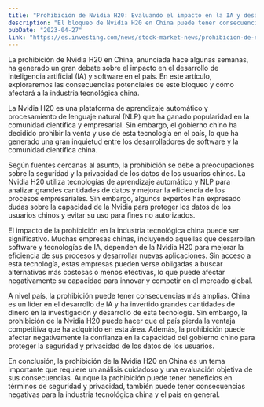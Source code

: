 ```yaml
---
title: "Prohibición de Nvidia H20: Evaluando el impacto en la IA y desarrollo de software en China"
description: "El bloqueo de Nvidia H20 en China puede tener consecuencias significativas en el desarrollo de inteligencia artificial y software en el país."
pubDate: "2023-04-27"
link: "https://es.investing.com/news/stock-market-news/prohibicion-de-nvidia-h20-evaluando-el-impacto-en-la-ia-y-desarrollo-de-software-en-china-3115746"
---
```


La prohibición de Nvidia H20 en China, anunciada hace algunas semanas, ha generado un gran debate sobre el impacto en el desarrollo de inteligencia artificial (IA) y software en el país. En este artículo, exploraremos las consecuencias potenciales de este bloqueo y cómo afectará a la industria tecnológica china.

La Nvidia H20 es una plataforma de aprendizaje automático y procesamiento de lenguaje natural (NLP) que ha ganado popularidad en la comunidad científica y empresarial. Sin embargo, el gobierno chino ha decidido prohibir la venta y uso de esta tecnología en el país, lo que ha generado una gran inquietud entre los desarrolladores de software y la comunidad científica china.

Según fuentes cercanas al asunto, la prohibición se debe a preocupaciones sobre la seguridad y la privacidad de los datos de los usuarios chinos. La Nvidia H20 utiliza tecnologías de aprendizaje automático y NLP para analizar grandes cantidades de datos y mejorar la eficiencia de los procesos empresariales. Sin embargo, algunos expertos han expresado dudas sobre la capacidad de la Nvidia para proteger los datos de los usuarios chinos y evitar su uso para fines no autorizados.

El impacto de la prohibición en la industria tecnológica china puede ser significativo. Muchas empresas chinas, incluyendo aquellas que desarrollan software y tecnologías de IA, dependen de la Nvidia H20 para mejorar la eficiencia de sus procesos y desarrollar nuevas aplicaciones. Sin acceso a esta tecnología, estas empresas pueden verse obligadas a buscar alternativas más costosas o menos efectivas, lo que puede afectar negativamente su capacidad para innovar y competir en el mercado global.

A nivel país, la prohibición puede tener consecuencias más amplias. China es un líder en el desarrollo de IA y ha invertido grandes cantidades de dinero en la investigación y desarrollo de esta tecnología. Sin embargo, la prohibición de la Nvidia H20 puede hacer que el país pierda la ventaja competitiva que ha adquirido en esta área. Además, la prohibición puede afectar negativamente la confianza en la capacidad del gobierno chino para proteger la seguridad y privacidad de los datos de los usuarios.

En conclusión, la prohibición de la Nvidia H20 en China es un tema importante que requiere un análisis cuidadoso y una evaluación objetiva de sus consecuencias. Aunque la prohibición puede tener beneficios en términos de seguridad y privacidad, también puede tener consecuencias negativas para la industria tecnológica china y el país en general.